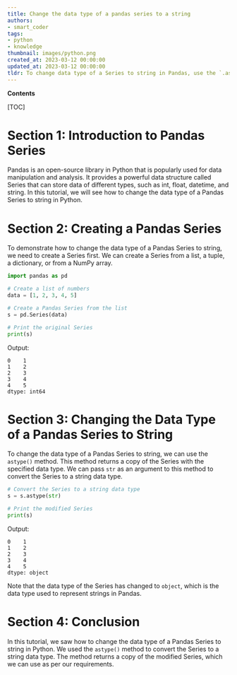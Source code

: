 ```yaml
---
title: Change the data type of a pandas series to a string
authors:
- smart_coder
tags:
- python
- knowledge
thumbnail: images/python.png
created_at: 2023-03-12 00:00:00
updated_at: 2023-03-12 00:00:00
tldr: To change data type of a Series to string in Pandas, use the `.astype(str)` method.
---
```


**Contents**

[TOC]

Section 1: Introduction to Pandas Series
========================================
Pandas is an open-source library in Python that is popularly used for data manipulation and analysis. It provides a powerful data structure called Series that can store data of different types, such as int, float, datetime, and string. In this tutorial, we will see how to change the data type of a Pandas Series to string in Python.

Section 2: Creating a Pandas Series
==================================
To demonstrate how to change the data type of a Pandas Series to string, we need to create a Series first. We can create a Series from a list, a tuple, a dictionary, or from a NumPy array.

```python
import pandas as pd

# Create a list of numbers
data = [1, 2, 3, 4, 5]

# Create a Pandas Series from the list
s = pd.Series(data)

# Print the original Series
print(s)
```
Output:
```
0    1
1    2
2    3
3    4
4    5
dtype: int64
```

Section 3: Changing the Data Type of a Pandas Series to String
==============================================================
To change the data type of a Pandas Series to string, we can use the `astype()` method. This method returns a copy of the Series with the specified data type. We can pass `str` as an argument to this method to convert the Series to a string data type.

```python
# Convert the Series to a string data type
s = s.astype(str)

# Print the modified Series
print(s)
```
Output:
```
0    1
1    2
2    3
3    4
4    5
dtype: object
```

Note that the data type of the Series has changed to `object`, which is the data type used to represent strings in Pandas.

Section 4: Conclusion
======================
In this tutorial, we saw how to change the data type of a Pandas Series to string in Python. We used the `astype()` method to convert the Series to a string data type. The method returns a copy of the modified Series, which we can use as per our requirements.
